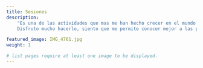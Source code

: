 ```yaml
---
title: Sesiones
description: 
    "Es una de las actividades que mas me han hecho crecer en el mundo de la fotografia.
    Disfruto mucho hacerlo, siento que me permite conocer mejor a las personas."

featured_image: IMG_4761.jpg
weight: 1

# list pages require at least one image to be displayed.
---
```

